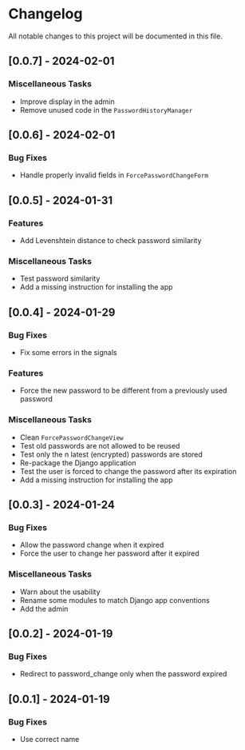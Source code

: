# Changelog

All notable changes to this project will be documented in this file.

## [0.0.7] - 2024-02-01

### Miscellaneous Tasks

- Improve display in the admin
- Remove unused code in the `PasswordHistoryManager`

## [0.0.6] - 2024-02-01

### Bug Fixes

- Handle properly invalid fields in `ForcePasswordChangeForm`

## [0.0.5] - 2024-01-31

### Features

- Add Levenshtein distance to check password similarity

### Miscellaneous Tasks

- Test password similarity
- Add a missing instruction for installing the app

## [0.0.4] - 2024-01-29

### Bug Fixes

- Fix some errors in the signals

### Features

- Force the new password to be different from a previously used password

### Miscellaneous Tasks

- Clean `ForcePasswordChangeView`
- Test old passwords are not allowed to be reused
- Test only the n latest (encrypted) passwords are stored
- Re-package the Django application
- Test the user is forced to change the password after its expiration
- Add a missing instruction for installing the app

## [0.0.3] - 2024-01-24

### Bug Fixes

- Allow the password change when it expired
- Force the user to change her password after it expired

### Miscellaneous Tasks

- Warn about the usability
- Rename some modules to match Django app conventions
- Add the admin

## [0.0.2] - 2024-01-19

### Bug Fixes

- Redirect to password_change only when the password expired

## [0.0.1] - 2024-01-19

### Bug Fixes

- Use correct name

<!-- generated by git-cliff -->

